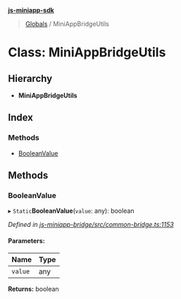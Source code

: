 **[js-miniapp-sdk](../README.md)**

> [Globals](../README.md) / MiniAppBridgeUtils

# Class: MiniAppBridgeUtils

## Hierarchy

* **MiniAppBridgeUtils**

## Index

### Methods

* [BooleanValue](miniappbridgeutils.md#booleanvalue)

## Methods

### BooleanValue

▸ `Static`**BooleanValue**(`value`: any): boolean

*Defined in [js-miniapp-bridge/src/common-bridge.ts:1153](https://github.com/rakutentech/js-miniapp/blob/acdf92c/js-miniapp-bridge/src/common-bridge.ts#L1153)*

#### Parameters:

Name | Type |
------ | ------ |
`value` | any |

**Returns:** boolean

